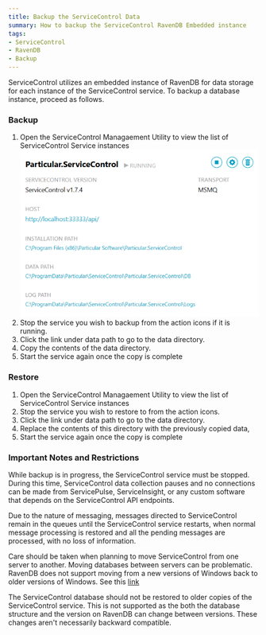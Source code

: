 ```yaml
---
title: Backup the ServiceControl Data
summary: How to backup the ServiceControl RavenDB Embedded instance
tags:
- ServiceControl
- RavenDB
- Backup
---
```

ServiceControl utilizes an embedded instance of RavenDB for data storage for each instance of the ServiceControl service. 
To backup a database instance, proceed as follows.

### Backup

1.  Open the ServiceControl Managaement Utility to view the list of ServiceControl Service instances
	![](managementutil-instance.png)
1. Stop the service you wish to backup from the action icons if it is running.        
1. Click the link under data path to go to the data directory. 
1. Copy the contents of the data directory. 
1. Start the service again once the copy is complete


### Restore

1. Open the ServiceControl Managaement Utility to view the list of ServiceControl Service instances
1. Stop the service you wish to restore to from the action icons.        
1. Click the link under data path to go to the data directory. 
1. Replace the contents of this directory with the previously copied data,  
1. Start the service again once the copy is complete


### Important Notes and Restrictions

While backup is in progress, the ServiceControl service must be stopped. During this time, ServiceControl data collection pauses and no connections can be made from ServicePulse, ServiceInsight, or any custom software that depends on the ServiceControl API endpoints.

Due to the nature of messaging, messages directed to ServiceControl remain in the queues until the ServiceControl service restarts, when normal message processing is restored and all the pending messages are processed, with no loss of information.

Care should be taken when planning to move ServiceControl from one server to another.  Moving databases between servers can be problematic. RavenDB does not support moving from a new versions of Windows back to older versions of Windows. See this [link](http://stackoverflow.com/questions/25625910/getting-error-while-restoring-backup-file-in-raven-db)

The ServiceControl database should not be restored to older copies of the ServiceControl service.  This is not supported as the both the database structure and the version on RavenDB can change between versions.  These changes aren't necessarily backward compatible.  


